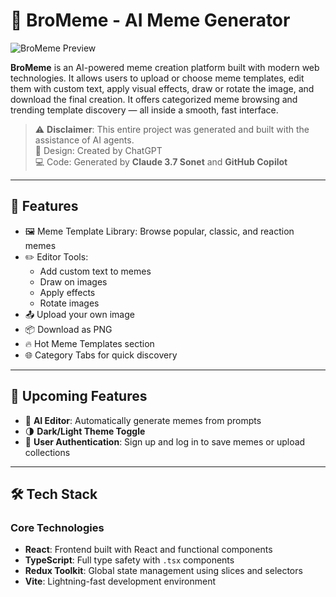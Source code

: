 # 🧠 BroMeme - AI Meme Generator

![BroMeme Preview](./assets/cover.png)

**BroMeme** is an AI-powered meme creation platform built with modern web technologies. It allows users to upload or choose meme templates, edit them with custom text, apply visual effects, draw or rotate the image, and download the final creation. It offers categorized meme browsing and trending template discovery — all inside a smooth, fast interface.

> ⚠️ **Disclaimer**: This entire project was generated and built with the assistance of AI agents.  
> 🎨 Design: Created by ChatGPT  
> 💻 Code: Generated by **Claude 3.7 Sonet** and **GitHub Copilot**

---

## 🚀 Features

- 🖼️ Meme Template Library: Browse popular, classic, and reaction memes
- ✏️ Editor Tools:
  - Add custom text to memes
  - Draw on images
  - Apply effects
  - Rotate images
- 📤 Upload your own image
- 📦 Download as PNG
- 🔥 Hot Meme Templates section
- 🌐 Category Tabs for quick discovery

---

## 🔧 Upcoming Features

- 🤖 **AI Editor**: Automatically generate memes from prompts
- 🌗 **Dark/Light Theme Toggle**
- 🔐 **User Authentication**: Sign up and log in to save memes or upload collections

---

## 🛠️ Tech Stack

### Core Technologies
- **React**: Frontend built with React and functional components
- **TypeScript**: Full type safety with `.tsx` components
- **Redux Toolkit**: Global state management using slices and selectors
- **Vite**: Lightning-fast development environment
